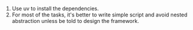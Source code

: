 1. Use uv to install the dependencies.
2. For most of the tasks, it's better to write simple script and avoid nested abstraction unless be told to design the framework.